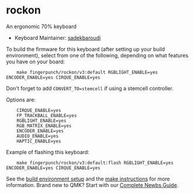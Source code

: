 # rockon

An ergonomic 70% keyboard

* Keyboard Maintainer: [sadekbaroudi](https://github.com/sadekbaroudi)

To build the firmware for this keyboard (after setting up your build environment), select from one of the following, depending on what features you have on your board:
```
    make fingerpunch/rockon/v3:default RGBLIGHT_ENABLE=yes ENCODER_ENABLE=yes CIRQUE_ENABLE=yes
```

Don't forget to add ```CONVERT_TO=stemcell``` if using a stemcell controller.

Options are:
```
    CIRQUE_ENABLE=yes
    FP_TRACKBALL_ENABLE=yes
    RGBLIGHT_ENABLE=yes
    RGB_MATRIX_ENABLE=yes
    ENCODER_ENABLE=yes
    AUDIO_ENABLE=yes
    HAPTIC_ENABLE=yes
```

Example of flashing this keyboard:
```
    make fingerpunch/rockon/v3:default:flash RGBLIGHT_ENABLE=yes ENCODER_ENABLE=yes CIRQUE_ENABLE=yes
```

See the [build environment setup](https://docs.qmk.fm/#/getting_started_build_tools) and the [make instructions](https://docs.qmk.fm/#/getting_started_make_guide) for more information. Brand new to QMK? Start with our [Complete Newbs Guide](https://docs.qmk.fm/#/newbs).
